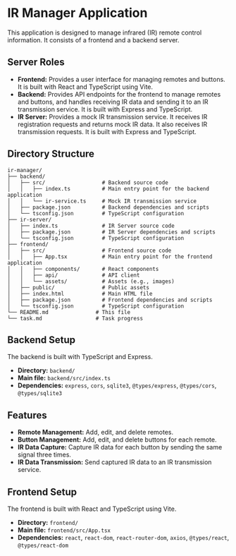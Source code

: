 # IR Manager Application

This application is designed to manage infrared (IR) remote control information. It consists of a frontend and a backend server.

## Server Roles

-   **Frontend:** Provides a user interface for managing remotes and buttons. It is built with React and TypeScript using Vite.
-   **Backend:** Provides API endpoints for the frontend to manage remotes and buttons, and handles receiving IR data and sending it to an IR transmission service. It is built with Express and TypeScript.
-   **IR Server:** Provides a mock IR transmission service. It receives IR registration requests and returns mock IR data. It also receives IR transmission requests. It is built with Express and TypeScript.

## Directory Structure

```
ir-manager/
├── backend/
│   ├── src/                  # Backend source code
│   │   ├── index.ts          # Main entry point for the backend application
│   │   └── ir-service.ts     # Mock IR transmission service
│   ├── package.json          # Backend dependencies and scripts
│   └── tsconfig.json         # TypeScript configuration
├── ir-server/
│   ├── index.ts              # IR Server source code
│   ├── package.json          # IR Server dependencies and scripts
│   └── tsconfig.json         # TypeScript configuration
├── frontend/
│   ├── src/                  # Frontend source code
│   │   ├── App.tsx           # Main entry point for the frontend application
│   │   ├── components/       # React components
│   │   ├── api/              # API client
│   │   └── assets/           # Assets (e.g., images)
│   ├── public/               # Public assets
│   ├── index.html            # Main HTML file
│   ├── package.json          # Frontend dependencies and scripts
│   └── tsconfig.json         # TypeScript configuration
└── README.md               # This file
└── task.md                 # Task progress
```

## Backend Setup

The backend is built with TypeScript and Express.

-   **Directory:** `backend/`
-   **Main file:** `backend/src/index.ts`
-   **Dependencies:** `express`, `cors`, `sqlite3`, `@types/express`, `@types/cors`, `@types/sqlite3`

## Features

-   **Remote Management:** Add, edit, and delete remotes.
-   **Button Management:** Add, edit, and delete buttons for each remote.
-   **IR Data Capture:** Capture IR data for each button by sending the same signal three times.
-   **IR Data Transmission:** Send captured IR data to an IR transmission service.

## Frontend Setup

The frontend is built with React and TypeScript using Vite.

-   **Directory:** `frontend/`
-   **Main file:** `frontend/src/App.tsx`
-   **Dependencies:** `react`, `react-dom`, `react-router-dom`, `axios`, `@types/react`, `@types/react-dom`
